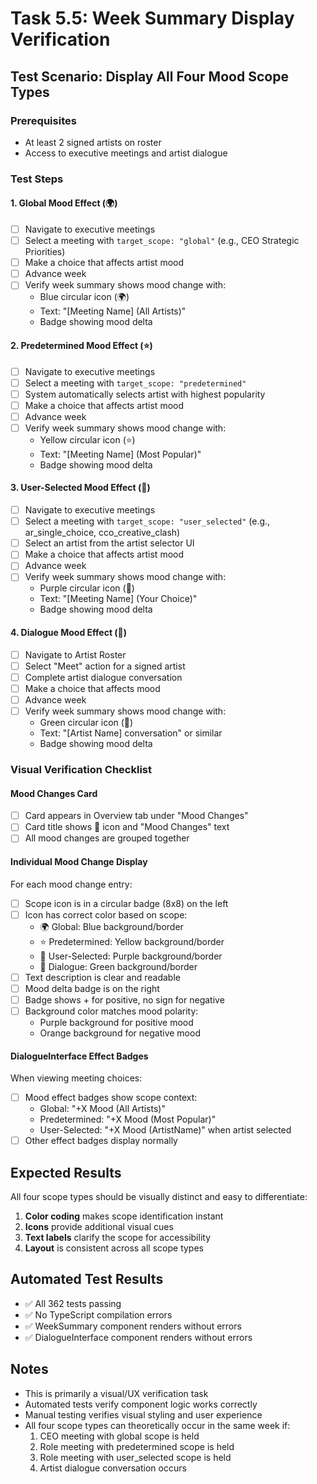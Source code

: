 # Task 5.5: Week Summary Display Verification

## Test Scenario: Display All Four Mood Scope Types

### Prerequisites
- At least 2 signed artists on roster
- Access to executive meetings and artist dialogue

### Test Steps

#### 1. Global Mood Effect (🌍)
- [ ] Navigate to executive meetings
- [ ] Select a meeting with `target_scope: "global"` (e.g., CEO Strategic Priorities)
- [ ] Make a choice that affects artist mood
- [ ] Advance week
- [ ] Verify week summary shows mood change with:
  - Blue circular icon (🌍)
  - Text: "[Meeting Name] (All Artists)"
  - Badge showing mood delta

#### 2. Predetermined Mood Effect (⭐)
- [ ] Navigate to executive meetings
- [ ] Select a meeting with `target_scope: "predetermined"`
- [ ] System automatically selects artist with highest popularity
- [ ] Make a choice that affects artist mood
- [ ] Advance week
- [ ] Verify week summary shows mood change with:
  - Yellow circular icon (⭐)
  - Text: "[Meeting Name] (Most Popular)"
  - Badge showing mood delta

#### 3. User-Selected Mood Effect (👤)
- [ ] Navigate to executive meetings
- [ ] Select a meeting with `target_scope: "user_selected"` (e.g., ar_single_choice, cco_creative_clash)
- [ ] Select an artist from the artist selector UI
- [ ] Make a choice that affects artist mood
- [ ] Advance week
- [ ] Verify week summary shows mood change with:
  - Purple circular icon (👤)
  - Text: "[Meeting Name] (Your Choice)"
  - Badge showing mood delta

#### 4. Dialogue Mood Effect (💬)
- [ ] Navigate to Artist Roster
- [ ] Select "Meet" action for a signed artist
- [ ] Complete artist dialogue conversation
- [ ] Make a choice that affects mood
- [ ] Advance week
- [ ] Verify week summary shows mood change with:
  - Green circular icon (💬)
  - Text: "[Artist Name] conversation" or similar
  - Badge showing mood delta

### Visual Verification Checklist

#### Mood Changes Card
- [ ] Card appears in Overview tab under "Mood Changes"
- [ ] Card title shows 💭 icon and "Mood Changes" text
- [ ] All mood changes are grouped together

#### Individual Mood Change Display
For each mood change entry:
- [ ] Scope icon is in a circular badge (8x8) on the left
- [ ] Icon has correct color based on scope:
  - 🌍 Global: Blue background/border
  - ⭐ Predetermined: Yellow background/border
  - 👤 User-Selected: Purple background/border
  - 💬 Dialogue: Green background/border
- [ ] Text description is clear and readable
- [ ] Mood delta badge is on the right
- [ ] Badge shows + for positive, no sign for negative
- [ ] Background color matches mood polarity:
  - Purple background for positive mood
  - Orange background for negative mood

#### DialogueInterface Effect Badges
When viewing meeting choices:
- [ ] Mood effect badges show scope context:
  - Global: "+X Mood (All Artists)"
  - Predetermined: "+X Mood (Most Popular)"
  - User-Selected: "+X Mood (ArtistName)" when artist selected
- [ ] Other effect badges display normally

## Expected Results

All four scope types should be visually distinct and easy to differentiate:
1. **Color coding** makes scope identification instant
2. **Icons** provide additional visual cues
3. **Text labels** clarify the scope for accessibility
4. **Layout** is consistent across all scope types

## Automated Test Results

- ✅ All 362 tests passing
- ✅ No TypeScript compilation errors
- ✅ WeekSummary component renders without errors
- ✅ DialogueInterface component renders without errors

## Notes

- This is primarily a visual/UX verification task
- Automated tests verify component logic works correctly
- Manual testing verifies visual styling and user experience
- All four scope types can theoretically occur in the same week if:
  1. CEO meeting with global scope is held
  2. Role meeting with predetermined scope is held
  3. Role meeting with user_selected scope is held
  4. Artist dialogue conversation occurs
